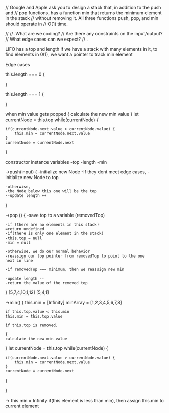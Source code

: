 // Google and Apple ask you to design a stack that, in addition to the push and
// pop functions, has a function min that returns the minimum element in the stack
// without removing it. All three functions push, pop, and min should operate in
// O(1) time.

//
// .What are we coding?
// Are there any constraints on the input/output?
// What edge cases can we expect?
// .

LIFO
has a top and length
if we have a stack with many elements in it, to find elements in 0(1), we want a pointer to track min element

Edge cases

this.length === 0 {

}

this.length === 1 {


}

when min value gets popped {
    calculate the new min value
}
let currentNode = this.top
while(currentNode) {

    if(currentNode.next.value > currentNode.value) {
        this.min = currentNode.next.value
    }
    currentNode = currentNode.next
}

constructor instance variables
-top
-length
-min

->push(input) {
    -initialize new Node
    -If they dont meet edge cases,
    -initialize new Node to top

    -otherwise,
    -the Node below this one will be the top
    --update length ++

}

->pop () {
    -save top to a variable (removedTop)

    -if (there are no elements in this stack)
    =return undefined
    -if(there is only one element in the stack)
    -this.top = null
    -min = null

    -otherwise, we do our normal behavior
    -reassign our top pointer from removedTop to point to the one
    next in line

    -if removedTop === minimum, then we reassign new min

    -update length --
    -return the value of the removed top
}
[5,7,4,10,1,12]
[5,4,1]

->min() {
    this.min = [Infinity]
    minArray = [1,2,3,4,5,6,7,8]

    if this.top.value < this.min
    this.min = this.top.value

    if this.top is removed,

    {
    calculate the new min value
}
let currentNode = this.top
while(currentNode) {

    if(currentNode.next.value > currentNode.value) {
        this.min = currentNode.next.value
    }
    currentNode = currentNode.next
}

}

-> this.min = Infinity
if(this element is less than min), then
assign this.min to current element
